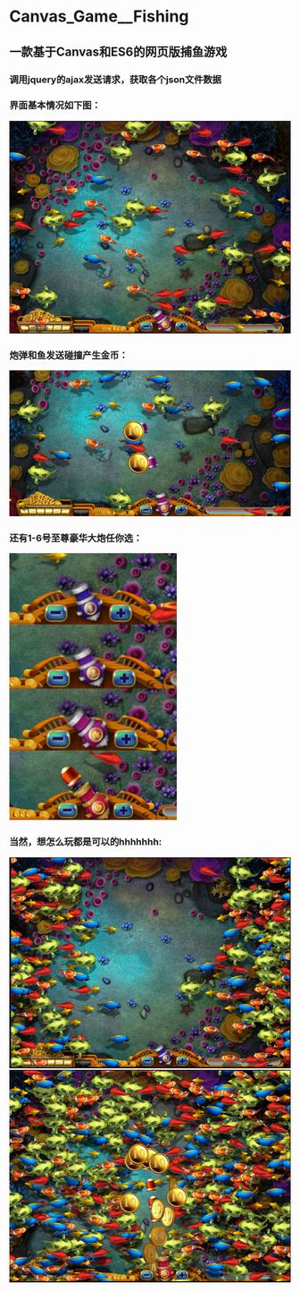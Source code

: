 # Canvas_Game__Fishing
## 一款基于Canvas和ES6的网页版捕鱼游戏  
### 调用jquery的ajax发送请求，获取各个json文件数据  
### 界面基本情况如下图：  
 <img src="https://github.com/cjjc007/Canvas_Game__Fishing/blob/master/RMImg/index.png" width="600" alt="底图">
 
 ### 炮弹和鱼发送碰撞产生金币：
 <img src="https://github.com/cjjc007/Canvas_Game__Fishing/blob/master/RMImg/coin.png" width="600" alt="钱">
 
 ### 还有1-6号至尊豪华大炮任你选：
 <img src="https://github.com/cjjc007/Canvas_Game__Fishing/blob/master/RMImg/cannon.jpg" width="300" alt="炮">
 
 ### 当然，想怎么玩都是可以的hhhhhhh:
  <img src="https://github.com/cjjc007/Canvas_Game__Fishing/blob/master/RMImg/fish.png" width="600" alt="多鱼">  
   
 <img src="https://github.com/cjjc007/Canvas_Game__Fishing/blob/master/RMImg/fun.png" width="600" alt="好玩">
 
